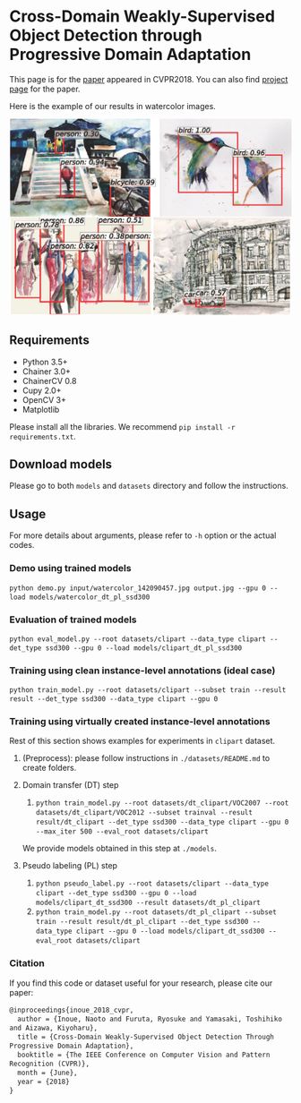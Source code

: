 # Cross-Domain Weakly-Supervised Object Detection through Progressive Domain Adaptation 

This page is for the [paper](http://openaccess.thecvf.com/content_cvpr_2018/html/Inoue_Cross-Domain_Weakly-Supervised_Object_CVPR_2018_paper.html) appeared in CVPR2018.
You can also find [project page](https://naoto0804.github.io/cross_domain_detection/) for the paper.

Here is the example of our results in watercolor images.

![fig](dets_watercolor.png)

## Requirements
- Python 3.5+
- Chainer 3.0+
- ChainerCV 0.8
- Cupy 2.0+
- OpenCV 3+
- Matplotlib

Please install all the libraries. We recommend `pip install -r requirements.txt`.

## Download models
Please go to both `models` and `datasets` directory and follow the instructions.

## Usage
For more details about arguments, please refer to `-h` option or the actual codes.

### Demo using trained models
```
python demo.py input/watercolor_142090457.jpg output.jpg --gpu 0 --load models/watercolor_dt_pl_ssd300
```

### Evaluation of trained models
```
python eval_model.py --root datasets/clipart --data_type clipart --det_type ssd300 --gpu 0 --load models/clipart_dt_pl_ssd300
```

### Training using clean instance-level annotations (ideal case)
```
python train_model.py --root datasets/clipart --subset train --result result --det_type ssd300 --data_type clipart --gpu 0
```

### Training using virtually created instance-level annotations

Rest of this section shows examples for experiments in `clipart` dataset.

1. (Preprocess): please follow instructions in `./datasets/README.md` to create folders.

2. Domain transfer (DT) step

    1. `python train_model.py --root datasets/dt_clipart/VOC2007 --root datasets/dt_clipart/VOC2012 --subset trainval --result result/dt_clipart --det_type ssd300 --data_type clipart --gpu 0 --max_iter 500 --eval_root datasets/clipart`
    
    We provide models obtained in this step at `./models`.

3. Pseudo labeling (PL) step
    1. `python pseudo_label.py --root datasets/clipart --data_type clipart --det_type ssd300 --gpu 0 --load models/clipart_dt_ssd300 --result datasets/dt_pl_clipart`
    2. `python train_model.py --root datasets/dt_pl_clipart --subset train --result result/dt_pl_clipart --det_type ssd300 --data_type clipart --gpu 0 --load models/clipart_dt_ssd300 --eval_root datasets/clipart`

### Citation

If you find this code or dataset useful for your research, please cite our paper:

```
@inproceedings{inoue_2018_cvpr,
  author = {Inoue, Naoto and Furuta, Ryosuke and Yamasaki, Toshihiko and Aizawa, Kiyoharu},
  title = {Cross-Domain Weakly-Supervised Object Detection Through Progressive Domain Adaptation},
  booktitle = {The IEEE Conference on Computer Vision and Pattern Recognition (CVPR)},
  month = {June},
  year = {2018}
}
```
